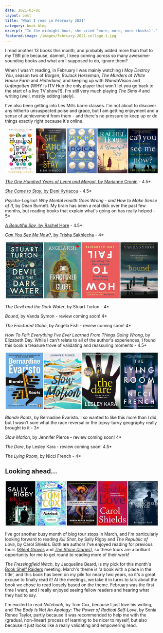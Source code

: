 ```yaml
---
date: 2021-03-01
layout: post
title: "What I read in February 2021"
category: book-blog
excerpt: "In the midnight hour, she cried 'more, more, more (books)'."
featured-image: /images/february-2021-collage-1.jpg
---
```


I read another 13 books this month, and probably added more than that to my TBR pile because, dammit, I keep coming across so many awesome-sounding books and what am I supposed to do, ignore them?

When I wasn't reading, in February I was mainly watching <cite>I May Destroy You</cite>, season two of <cite>Borgen</cite>, <cite>BoJack Horseman</cite>, <cite>The Murders at White House Farm</cite> and <cite>Hinterland</cite>, and keeping up with <cite>WandaVision</cite> and <cite>Unforgotten</cite> (WHY is ITV Hub the only player that won't let you go back to the start of a live TV show?!). I'm still very much playing <cite>The Sims 4</cite> and writing (well, mostly editing lately).

I've also been getting into Les Mills barre classes. I'm not about to discover any hitherto unsuspected poise and grace, but I am getting enjoyment and a sense of achievement from them - and there's no pressure to keep up or do things exactly right because it's online.

![The One Hundred Years of Lenni and Margot, She Came to Stay, Psycho-Logical: Why Mental Health Goes Wrong - and How to Make Sense of It, A Beautiful Spy, Can You See Me Now?](/images/february-2021-collage-1.jpg)

[<cite>The One Hundred Years of Lenni and Margot</cite>, by Marianne Cronin](/blog-tour-the-one-hundred-years-of-lenni-and-margot/) - 4.5*

[<cite>She Came to Stay</cite>, by Eleni Kyriacou](/blog-tour-she-came-to-stay/) - 4.5*

<cite>Psycho-Logical: Why Mental Health Goes Wrong - and How to Make Sense of It</cite>, by Dean Burnett. My brain has been a real dick over the past few months, but reading books that explain what's going on has really helped - 5*

[<cite>A Beautiful Spy</cite>, by Rachel Hore](/blog-tour-a-beautiful-spy/) - 4.5*

[<cite>Can You See Me Now?</cite>, by Trisha Sakhlecha](/blog-tour-can-you-see-me-now/) - 4*

![The Devil and the Dark Water, Bound, The Fractured Globe, How To Fail: Everything I've Ever Learned From Things Going Wrong](/images/february-2021-collage-2.jpg)

<cite>The Devil and the Dark Water</cite>, by Stuart Turton - 4*

<cite>Bound</cite>, by Vanda Symon - review coming soon! 4*

<cite>The Fractured Globe</cite>, by Angela Fish - review coming soon! 4*

<cite>How To Fail: Everything I've Ever Learned From Things Going Wrong</cite>, by Elizabeth Day. While I can't relate to all of the author's experiences, I found this book a treasure trove of validating and reassuring moments - 4.5*

![Blonde Roots, Slow Motion, The Dare, The Lying Room](/images/february-2021-collage-3.jpg)

<cite>Blonde Roots</cite>, by Bernadine Evaristo. I *so* wanted to like this more than I did, but I wasn't sure what the race reversal or the topsy-turvy geography really brought to it - 3*

<cite>Slow Motion</cite>, by Jennifer Pierce - review coming soon! 4*

<cite>The Dare</cite>, by Lesley Kara - review coming soon! 4.5*

<cite>The Lying Room</cite>, by Nicci French - 4*

## Looking ahead...

![Kill Shot, Notebook, The Body Is Not An Apology: The Power of Radical Self-Love, The Republic of Love, The Fressingfield Witch](/images/february-2021-collage-4.jpg)

I've got another busy month of blog tour stops in March, and I'm particularly looking forward to reading <cite>Kill Shot</cite>, by Sally Rigby and <cite>The Republic of Love</cite>, by Carol Shields. Both are authors I've enjoyed reading for previous tours ([<cite>Silent Graves</cite>](/blog-tour-silent-graves) and [<cite>The Stone Diaries</cite>](/blog-tour-the-stone-diaries/)), so these tours are a brilliant opportunity for me to get round to reading more of their work!

<cite>The Fressingfield Witch</cite>, by Jacqueline Beard, is my pick for this month's [Book Shelf Raiders](https://www.instagram.com/bookshelfraiders/) meeting. March's theme is 'a book with a place in the title', and this book has been on my pile for nearly two years, so it's a great excuse to finally read it! At the meetings, we take it in turns to talk about the book we chose to read loosely based on the theme. February was the first time I went, and I really enjoyed seeing fellow readers and hearing what they had to say.

I'm excited to read <cite>Notebook</cite>, by Tom Cox, because I just love his writing, and <cite>The Body Is Not An Apology: The Power of Radical Self-Love</cite>, by Sonia Renee Taylor, partly because it was recommended to help me with the (gradual, non-linear) process of learning to be nicer to myself, but also because it just looks like a really validating and empowering read.
